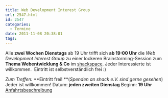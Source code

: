 ```yaml
---
title: Web Development Interest Group
url: 2547.html
id: 2547
categories:
  - Termine
date: 2011-11-08 20:38:01
tags:
---
```


Alle **zwei Wochen Dienstags** ab 19 Uhr trifft sich **ab 19:00 Uhr** die _Web Development Interest Group_ zu einer lockeren Brainstorming-Session zum **Thema Webentwicklung &amp; Co** im [shackspace](../?page_id=713).
Jeder Interessierte ist willkommen.  Eintritt ist selbstverständlich frei :)

_Zum Treffen:_
**Eintritt frei! **(_Spenden an shack e.V. sind gerne gesehen_) Jeder ist willkommen!
Datum: **jeden zweiten Dienstag**
Beginn: **19 Uhr**
[Anfahrtsbeschreibung](../?page_id=713)